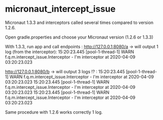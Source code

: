 # micronaut_intercept_issue
Micronaut 1.3.3 and interceptors called several times compared to version 1.2.6.

Open gradle.properties and choose your Micronaut version (1.2.6 or 1.3.3)

With 1.3.3, run app and call endpoints :
http://127.0.0.1:8080/a
-> will output 1 log (from the interceptor):
15:20:23.445 [pool-1-thread-1] WARN  f.q.m.intercept_issue.Interceptor - I'm interceptor at 2020-04-09 03:20:23.023

http://127.0.0.1:8080/b
-> will output 3 logs !? :
15:20:23.445 [pool-1-thread-1] WARN  f.q.m.intercept_issue.Interceptor - I'm interceptor at 2020-04-09 03:20:23.023
15:20:23.445 [pool-1-thread-1] WARN  f.q.m.intercept_issue.Interceptor - I'm interceptor at 2020-04-09 03:20:23.023
15:20:23.445 [pool-1-thread-1] WARN  f.q.m.intercept_issue.Interceptor - I'm interceptor at 2020-04-09 03:20:23.023


Same procedure with 1.2.6 works correctly 1 log.
